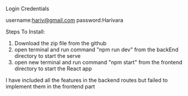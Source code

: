 Login Credentials

username:hariv@gmail.com
password:Harivara

Steps To Install:
1. Download the zip file from the github
2. open terminal and run command "npm run dev" from the backEnd directory to start the serve
3. open new terminal and run command "npm start" from the frontend directory to start the React app 


I have included all the features in the backend routes but failed to implement them in the frontend part

